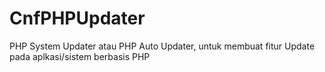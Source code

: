 # CnfPHPUpdater
PHP System Updater atau PHP Auto Updater, untuk membuat fitur Update pada aplkasi/sistem berbasis PHP
